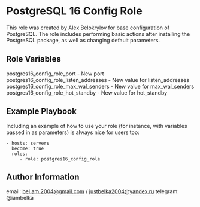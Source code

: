 PostgreSQL 16 Config Role
=========

This role was created by Alex Belokrylov for base configuration of PostgreSQL. The role includes performing basic actions after installing the PostgreSQL package, as well as changing default parameters.

Role Variables
--------------

postgres16_config_role_port             - New port
postgres16_config_role_listen_addresses - New value for listen_addresses
postgres16_config_role_max_wal_senders  - New value for max_wal_senders
postgres16_config_role_hot_standby      - New value for hot_standby

Example Playbook
----------------

Including an example of how to use your role (for instance, with variables passed in as parameters) is always nice for users too:

    - hosts: servers
      become: true
      roles:
         - role: postgres16_config_role

Author Information
------------------

email: bel.am.2004@gmail.com / justbelka2004@yandex.ru
telegram: @iambelka
